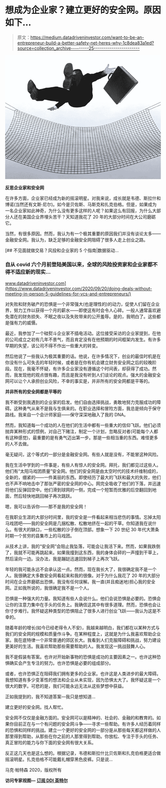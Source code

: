 # 想成为企业家？建立更好的安全网。原因如下…

> 原文：<https://medium.datadriveninvestor.com/want-to-be-an-entrepreneur-build-a-better-safety-net-heres-why-1c8dea83a1ed?source=collection_archive---------25----------------------->

![](img/63c111461f3c026299d654f7a4a9b436.png)

**反思企业家和安全网**

在许多方面，企业家已经成为新的摇滚明星。对我来说，成长就是韦德、斯拉什和博诺(当然还有文斯·尼尔)。如今是贝佐斯、马斯克和扎克伯格。但是，如果成为一名企业家如此神奇，为什么没有更多这样的人呢？如果这么有回报，为什么大部分人还在美国企业界埋头苦干？天知道我花了 20 年的大部分时间在大公司磨砺它。

当然，有很多原因。然而，我认为有一个极其重要的原因我们并没有谈论太多——金融安全网。我认为，缺乏足够的金融安全网阻碍了很多人走上创业之路。

[](https://www.datadriveninvestor.com/2020/09/20/doing-deals-without-meeting-in-person-5-guidelines-for-vcs-and-entrepreneurs/) [## 不见面就做交易？风投和企业家的 5 个指南|数据驱动…

### 自从 covid 六个月前登陆美国以来，全球的风险投资家和企业家都不得不适应新的现实…

www.datadriveninvestor.com](https://www.datadriveninvestor.com/2020/09/20/doing-deals-without-meeting-in-person-5-guidelines-for-vcs-and-entrepreneurs/) 

对失败和财务破产的恐惧是一个非常强大(也是理性的)的动力，促使人们留在企业界，努力工作以获得一个月的薪水——即使这有时会令人心碎。一般人通常喜欢避免潜在的财务损失、不眠之夜以及失败带来的公开羞辱。是的，我明白了。这些都是强有力的威慑。

最近，我参加了一个硅熨斗企业家不插电活动。这位接受采访的企业家提到，在他的公司成立之初有几年不景气，而且肯定没有在他预期的时间框架内发生。有许多早期的失望，该公司不得不作出一些重大的转变。

然后他说了一些我认为极其重要的话。他说，在许多情况下，创业的最佳时机是在你没有什么可失去的年轻时候，或者是在你有机会建立财务安全网之后的较晚阶段。现在，我毫不怀疑，有许多企业家没有遵循这个时间表，却获得了成功。然而，我发现他的观点很有趣，而且是我没有听到人们谈论的观点。强大的金融安全网可以让个人承担创业风险，不幸的事实是，并非所有的安全网都是平等的。

**并非所有的安全网都是平等的**

我不断受到我遇到的企业家的启发。他们自由选择挑战，勇敢地努力克服成功的障碍。这种勇气从来不是我与生俱来的。在职业选择和冒险方面，我总是倾向于保守路线。我来自一个会计师家庭——保守深深地融入了我的 DNA。

然而，我知道每一个成功的人在他们的生活中都有一些重大的信仰飞跃。他们必须抛弃某种形式的惯例，对自己下赌注，制定一个计划，忽略反对者(可能每个人都有这种感觉)，最重要的是有勇气迈出第一步。那是一些相当重的东西。难怪更多的人不去做。

毫无疑问，这个等式的一部分是金融安全网。有些人就是没有，不能冒这种风险。

我在生活中学到的一件事是，有些人有惊人的安全网。拜托，我们都见过这些人。他们有“太阳马戏团质量”安全网。他们的安全网是由太空时代的技术纤维制成的，全新的，绷紧的——一件美丽的东西。即使经历了最大的飞跃和最大的失败，他们也不声不响地击中了那张严密的安全网的中心。网完全吸收了他们的下落，并迅速将他们反弹回空中。他们滑到球网的一侧，完成一个短暂而优雅的后空翻回到地面，然后轻快地跳回梯子再次跳跃。

嗯，我可以告诉你——那不是我的安全网！

在我职业生涯的大部分时间里，我的安全是一件看起来相当悲伤的事情。忘掉太阳马戏团吧——我的安全网是几捆松散、松散地挤在一起的干草。你知道我在说什么。有很大的缺口，一些松散的沙子倒在顶部。想象一下 20 世纪 30 年代大萧条时期一个贫穷的县集市上的马戏团。

从技术上讲，我的“安全网”会阻止我坠落，可能会让我活下来。然而，如果我跌倒了，我就不可能再跳起来。如果我撞到这东西，我的身体会砰的一声撞到干草上，然后滚向一边。没办法，我是蹦跶迅速回到梯子上再次飞跃。

年轻的我可能永远不会承认这一点。然而，现在我长大了，我很确定我不是一个人。我很确定大多数安全网看起来和我的很像。对于为什么我花了 20 年的大部分时间在企业界磨砺出恐惧，我没有任何误解。我一直(并且痴迷地)担心我的安全网。正如我所说的，我很确定我不是一个人。

恐惧是一种强大的力量。我知道有些人会说什么。他们会说恐惧是必要的。恐惧会让你的注意力集中在手头的任务上。我确信这其中有很多道理。然而，恐惧也会让你寸步难行。我怀疑这种类型的恐惧阻止了很多人进行创业飞跃——我认为这是不幸的。

随着年龄的增长(如今已经老得令人不安)，我越来越明白，我们都在以某种方式与我们的安全网的规模和质量作斗争。在某种程度上，这就是为什么我喜欢帮助企业家。我在底特律一个非常普通的郊区长大。我看到人们克服障碍和挑战，努力建设更美好的生活。我喜欢帮助那些需要帮助的人。我发现这一挑战鼓舞人心。

我不是假装有答案。也许对开始新事物的恐惧是成功的主要因素之一。也许这种恐惧确实会产生专注的努力。也许恐惧是必要的组成部分。

或者，也许恐惧正在阻碍我们拥有更多的企业家。也许这是人类进步的最大障碍。我想知道有多少变革性的想法和企业从未实现，因为恐惧太大了。我怀疑这是一个很大的数字。可悲的是，我们可能永远无法从这些梦想中获益。

正如我提到的，我不知道答案—我只是想知道…

建立更好的安全网。找人帮忙。

安全网不仅仅是金融方面的。安全网可以是精神的、社会的、金融的和教育的。如果你目前正在与一个有问题的安全网斗争——寻求一些帮助。有许多人经历着同样的恐惧和同样的挑战。建立一个更好的安全网的一部分是从那些每天都这样做的人那里得到帮助，从那些在你之前的人那里得到帮助。你放松、专注于手头的任务、真正冒险的能力与你下面的安全网有很大关系。

反正这几天也是这么想的。根据记录，韦德和斯拉什比贝佐斯和扎克伯格更适合做摇滚明星。扎克伯格不可能戴礼帽穿黑色皮裤。只是说…

马克·帕特森 2020，版权所有

**访问专家视图—** [**订阅 DDI 英特尔**](https://datadriveninvestor.com/ddi-intel)